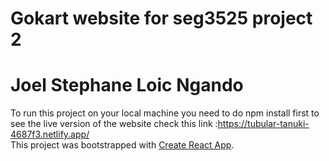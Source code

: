 # Gokart website for seg3525 project 2<br>
# Joel Stephane Loic Ngando<br>
To run this project on your local machine you need to do npm install first 
to see the live version of the website check this link :https://tubular-tanuki-4687f3.netlify.app/ <br>
This project was bootstrapped with [Create React App](https://github.com/facebook/create-react-app).
